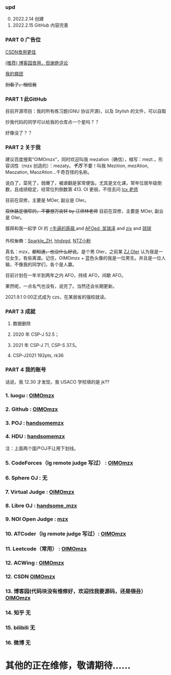 ### upd
0. 2022.2.14 创建
1. 2022.2.15 GitHub 内容完善

### PART 0 广告位
[CSDN食用更佳](https://blog.csdn.net/OIMOmzx/article/details/120071233)

[(推荐) 博客园食用，但谢绝评论](https://www.cnblogs.com/OIMOmzx/p/15225058.html)

[我的屑团](https://www.luogu.com.cn/team/35614#main)

~~别看了，相信我~~

### PART 1 此GitHub

目前开源项目：我的所有练习题(GNU 协议开源)，以及 Stylish 的文件，可以自取

抄我代码的同学可以给我的仓库点一个星吗？？

好像没了？？

### PART 2 关于我
建议百度搜索“OIMOmzx”，同时欢迎叫我 mezation（确信），缩写：mezt.，形容词性（mzx 创造的）：mezaty。***千万*** 不要！叫我 Mezition, mezAtion, Maozation, MaozAtion...千奇百怪的名称。

说白了，菜死了，弱爆了，被虐翻是家常便饭。尤其是文化课，常年位居年级倒数，且成绩稳定，经常位列倒数第 413. OI 更弱，不信去问 [lcx 老师](https://www.luogu.com.cn/user/338284)

目前在双修，主要是 MOer, 副业是 OIer。

~~双休路是很窄的，不要想万奕轩 by 汪师林老师~~
目前在双修，主要是 MOer, 副业是 OIer。

膜拜和我一起学 OI 的 [⚡牛逼的蒟蒻
](https://www.luogu.com.cn/user/299817) and [AFOed, 吴瑞泽](https://www.luogu.com.cn/user/379902) and [zjx](https://www.luogu.com.cn/user/319620) and [球球](https://www.luogu.com.cn/user/511250)

外校~~友商~~：[Sparkle_ZH](https://www.luogu.com.cn/user/265517), [hhdxgd](https://www.luogu.com.cn/user/438544), [NTZ小粉](https://www.luogu.com.cn/user/397282)

真名：mzx，~~都知道，也没什么好说~~。是个男 OIer，之前某 [ZJ OIer](https://www.luogu.com.cn/user/526896) 认为我是一位女生，有些离谱。记住，OIMOmzx + 蓝色头像的我是一位男生。并且是一位人输，不像我的同学们，各个是人赢。

目前计划在一年半到两年之内 AFO，持续 AFO，间歇 AFO。

果然呢，一点名气也没有，说完了。当然还会长期更新。


2021.9.1 0:00正式成为 czs，在某弱省的强校就读。

### PART 3 成就
1. 数据删除

2. 2020 年 CSP-J 52.5；

3. 2021 年 CSP-J 71, CSP-S 37.5。

4. CSP-J2021 192pts, rk36

### PART 4 我的账号

话说，我 12.30 才发现，我 USACO 学校填的是 jk??

### 1. luogu : [OIMOmzx](https://www.luogu.com.cn/user/414308)

### 2. Github : [OIMOmzx](https://github.com/OIMOmzx)

### 3. POJ : [handsomemzx](http://poj.org/userstatus?user_id=handsomemzx)

### 4. HDU : [handsomemzx](https://acm.dingbacode.com/userstatus.php?user=handsomemzx)
 注：上面两个国产OJ不让用下划线。
 
### 5. CodeForces（lg remote judge 写过） : [OIMOmzx](https://codeforces.com/profile/OIMOmzx)

### 6. Sphere OJ : 无

### 7. Virtual Judge : [OIMOmzx](https://vjudge.net/user/OIMOmzx)

### 8. Libre OJ : [handsome_mzx](https://loj.ac/u/handsome_mzx)

### 9. NOI Open Judge : [mzx](http://openjudge.cn/user/1032560/)

### 10. ATCoder（lg remote judge 写过）: [OIMOmzx](https://atcoder.jp/users/OIMOmzx)

### 11. Leetcode（常用） : [OIMOmzx](https://leetcode-cn.com/u/handsome_mzx/)

### 12. ACWing : [OIMOmzx](https://www.acwing.com/user/myspace/index/114501/)

### 12. CSDN [OIMOmzx](https://blog.csdn.net/OIMOmzx?spm=1000.2115.3001.5343)

### 13. 博客园(代码块没有维修好，欢迎找我要源码，~~还是很丑~~） [OIMOmzx](https://www.cnblogs.com/OIMOmzx/)

### 14. 知乎 无

### 15. bilibili 无

### 16. 微博 无
# 其他的正在维修，敬请期待......
